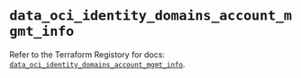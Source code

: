 # `data_oci_identity_domains_account_mgmt_info`

Refer to the Terraform Registory for docs: [`data_oci_identity_domains_account_mgmt_info`](https://registry.terraform.io/providers/oracle/oci/6.18.0/docs/data-sources/identity_domains_account_mgmt_info).
